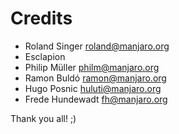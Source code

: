 # Credits

- Roland Singer <roland@manjaro.org>
- Esclapion
- Philip Müller <philm@manjaro.org>
- Ramon Buldó <ramon@manjaro.org>
- Hugo Posnic <huluti@manjaro.org>
- Frede Hundewadt <fh@manjaro.org>

Thank you all! ;)
